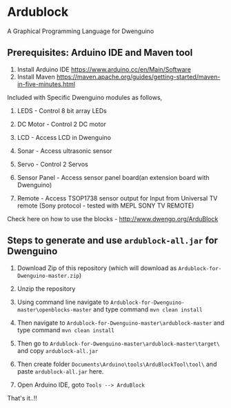 # Ardublock
A Graphical Programming Language for Dwenguino

## Prerequisites: Arduino IDE and Maven tool 

1. Install Arduino IDE https://www.arduino.cc/en/Main/Software
2. Install Maven https://maven.apache.org/guides/getting-started/maven-in-five-minutes.html

Included with Specific Dwenguino modules as follows,

1. LEDS -  Control 8 bit array LEDs 

2. DC Motor - Control 2 DC motor

3. LCD - Access LCD in Dwenguino

4. Sonar - Access ultrasonic sensor

5. Servo - Control 2 Servos 

6. Sensor Panel - Access sensor panel board(an extension board with Dwenguino)

7. Remote - Access TSOP1738 sensor output for Input from Universal 
TV remote (Sony protocol - tested with MEPL SONY TV REMOTE)

Check here on how to use the blocks - http://www.dwengo.org/ArduBlock

## Steps to generate and use `ardublock-all.jar` for Dwenguino

1. Download Zip of this repository (which will download as 
`Ardublock-for-Dwenguino-master.zip`)

2. Unzip the repository

3. Using command line navigate to `Ardublock-for-Dwenguino-master\openblocks-master` 
and type command `mvn clean install`

4. Then navigate to `Ardublock-for-Dwenguino-master\ardublock-master` 
and type command `mvn clean install`

5. Then go to `Ardublock-for-Dwenguino-master\ardublock-master\target\` 
and copy `ardublock-all.jar`

6. Then create folder `Documents\Arduino\tools\ArduBlockTool\tool\` 
and paste `ardublock-all.jar` here.

7. Open Arduino IDE, goto `Tools --> ArduBlock`

That's it..!!
